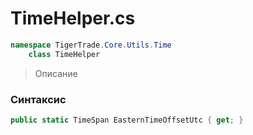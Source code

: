 
# TimeHelper.cs
```csharp
namespace TigerTrade.Core.Utils.Time  
    class TimeHelper
```

> Описание

### Синтаксис
```csharp
public static TimeSpan EasternTimeOffsetUtc { get; }
```
